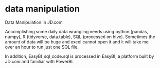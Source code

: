 # data manipulation
Data Manipulation in JD.com

Accomplishing some daily data wrangling needs using python (pandas, numpy), R (tidyverse, data.table), SQL (processed on hive). Sometimes the amount of data will be huge and excel cannot open it and it will take me over an hour to run just one SQL file.

In addition, EasyBI_sql_code.sql is processed in EasyBI, a platform built by JD.com and familiar with PowerBI.
